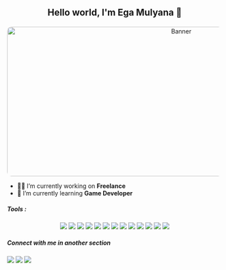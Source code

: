 ## <p align="center">Hello world, I'm Ega Mulyana 👋</p>

<!--
**egamulyana/egamulyana** is a ✨ _special_ ✨ repository because its `README.md` (this file) appears on your GitHub profile.

Here are some ideas to get you started:

- 🔭 I’m currently working on ...
- 🌱 I’m currently learning ...
- 👯 I’m looking to collaborate on ...
- 🤔 I’m looking for help with ...
- 💬 Ask me about ...
- 📫 How to reach me: ...
- 😄 Pronouns: ...
- ⚡ Fun fact: ...
-->
<p align="center">
  <img src="https://media0.giphy.com/media/v1.Y2lkPTc5MGI3NjExeGFkdmc5b3JrYmFsejdxZnA0aTVscDh4aW52bXV3OXZ2bTVnNzg3dCZlcD12MV9pbnRlcm5hbF9naWZfYnlfaWQmY3Q9Zw/QxZUhRy3newBNOFM2M/giphy.gif" alt="Banner" width="800" height="350" style="border-radius: 10px;" />
</p>

- 👨‍💻 I’m currently working on **Freelance**
- 🌱 I’m currently learning **Game Developer**

##### Tools :
<p align="center"><img src="https://img.shields.io/badge/Blogger-FF5722?style=for-the-badge&logo=blogger&logoColor=white" /> <img src="https://img.shields.io/badge/Wordpress-21759B?style=for-the-badge&logo=wordpress&logoColor=white" /> <img src="https://img.shields.io/badge/Adobe%20Premiere%20Pro-9999FF?style=for-the-badge&logo=Adobe%20Premiere%20Pro&logoColor=white" /> <img src="https://img.shields.io/badge/Adobe%20XD-470137?style=for-the-badge&logo=Adobe%20XD&logoColor=#FF61F6" /> <img src="https://img.shields.io/badge/Canva-%2300C4CC.svg?&style=for-the-badge&logo=Canva&logoColor=white" /> <img src="https://img.shields.io/badge/Xampp-F37623?style=for-the-badge&logo=xampp&logoColor=white" /> <img src="https://img.shields.io/badge/VSCode-0078D4?style=for-the-badge&logo=visual%20studio%20code&logoColor=white" /> <img src="https://img.shields.io/badge/C%2B%2B-00599C?style=for-the-badge&logo=c%2B%2B&logoColor=white" /> <img src="https://img.shields.io/badge/Figma-F24E1E?style=for-the-badge&logo=figma&logoColor=white" /> <img src="https://img.shields.io/badge/HTML5-E34F26?style=for-the-badge&logo=html5&logoColor=white" /> <img src="https://img.shields.io/badge/Microsoft_Office-D83B01?style=for-the-badge&logo=microsoft-office&logoColor=white" /> <img src="https://img.shields.io/badge/Microsoft_Word-2B579A?style=for-the-badge&logo=microsoft-word&logoColor=white" /> <img src="https://img.shields.io/badge/Windows-0078D6?style=for-the-badge&logo=windows&logoColor=white" />
</p>

##### Connect with me in another section
<img src="https://img.shields.io/badge/Epic%20Games-313131?style=for-the-badge&logo=Epic%20Games&logoColor=white"/> <img src="https://img.shields.io/badge/Steam-000000?style=for-the-badge&logo=steam&logoColor=white"/> <img src="https://img.shields.io/badge/Discord-5865F2?style=for-the-badge&logo=discord&logoColor=white"/>
